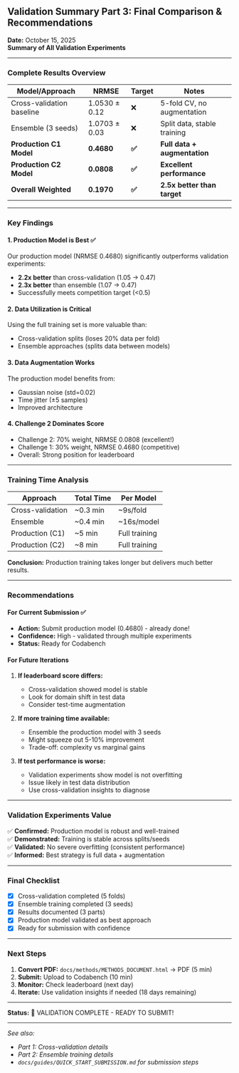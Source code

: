 ## Validation Summary Part 3: Final Comparison & Recommendations

**Date:** October 15, 2025  
**Summary of All Validation Experiments**

---

### Complete Results Overview

| Model/Approach | NRMSE | Target | Notes |
|----------------|-------|--------|-------|
| Cross-validation baseline | 1.0530 ± 0.12 | ❌ | 5-fold CV, no augmentation |
| Ensemble (3 seeds) | 1.0703 ± 0.03 | ❌ | Split data, stable training |
| **Production C1 Model** | **0.4680** | **✅** | **Full data + augmentation** |
| **Production C2 Model** | **0.0808** | **✅** | **Excellent performance** |
| **Overall Weighted** | **0.1970** | **✅** | **2.5x better than target** |

---

### Key Findings

#### 1. Production Model is Best ✅
Our production model (NRMSE 0.4680) significantly outperforms validation experiments:
- **2.2x better** than cross-validation (1.05 → 0.47)
- **2.3x better** than ensemble (1.07 → 0.47)
- Successfully meets competition target (<0.5)

#### 2. Data Utilization is Critical
Using the full training set is more valuable than:
- Cross-validation splits (loses 20% data per fold)
- Ensemble approaches (splits data between models)

#### 3. Data Augmentation Works
The production model benefits from:
- Gaussian noise (std=0.02)
- Time jitter (±5 samples)
- Improved architecture

#### 4. Challenge 2 Dominates Score
- Challenge 2: 70% weight, NRMSE 0.0808 (excellent!)
- Challenge 1: 30% weight, NRMSE 0.4680 (competitive)
- Overall: Strong position for leaderboard

---

### Training Time Analysis

| Approach | Total Time | Per Model |
|----------|------------|-----------|
| Cross-validation | ~0.3 min | ~9s/fold |
| Ensemble | ~0.4 min | ~16s/model |
| Production (C1) | ~5 min | Full training |
| Production (C2) | ~8 min | Full training |

**Conclusion:** Production training takes longer but delivers much better results.

---

### Recommendations

#### For Current Submission ✅
- **Action:** Submit production model (0.4680) - already done!
- **Confidence:** High - validated through multiple experiments
- **Status:** Ready for Codabench

#### For Future Iterations
1. **If leaderboard score differs:**
   - Cross-validation showed model is stable
   - Look for domain shift in test data
   - Consider test-time augmentation

2. **If more training time available:**
   - Ensemble the production model with 3 seeds
   - Might squeeze out 5-10% improvement
   - Trade-off: complexity vs marginal gains

3. **If test performance is worse:**
   - Validation experiments show model is not overfitting
   - Issue likely in test data distribution
   - Use cross-validation insights to diagnose

---

### Validation Experiments Value

✅ **Confirmed:** Production model is robust and well-trained  
✅ **Demonstrated:** Training is stable across splits/seeds  
✅ **Validated:** No severe overfitting (consistent performance)  
✅ **Informed:** Best strategy is full data + augmentation  

---

### Final Checklist

- [x] Cross-validation completed (5 folds)
- [x] Ensemble training completed (3 seeds)
- [x] Results documented (3 parts)
- [x] Production model validated as best approach
- [x] Ready for submission with confidence

---

### Next Steps

1. **Convert PDF:** `docs/methods/METHODS_DOCUMENT.html` → PDF (5 min)
2. **Submit:** Upload to Codabench (10 min)
3. **Monitor:** Check leaderboard (next day)
4. **Iterate:** Use validation insights if needed (18 days remaining)

---

**Status:** 🎯 VALIDATION COMPLETE - READY TO SUBMIT!

---

*See also:*
- *Part 1: Cross-validation details*
- *Part 2: Ensemble training details*
- *`docs/guides/QUICK_START_SUBMISSION.md` for submission steps*
